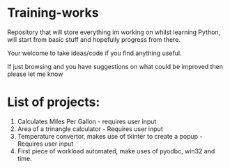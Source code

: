 # Training-works
Repository that will store everything im working on whilst learning Python, will start from basic stuff and hopefully progress from there.

Your welcome to take ideas/code if you find anything useful.

If just browsing and you have suggestions on what could be improved then please let me know

# List of projects:
1. Calculates Miles Per Gallon - requires user input
2. Area of a trinangle calculator - Requires user input
3. Temperature convertor, makes use of tkinter to create a popup - Requires user input
4. First piece of workload automated, make uses of pyodbc, win32 and time.
